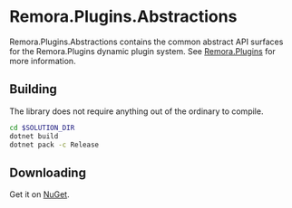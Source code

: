 Remora.Plugins.Abstractions
==============

Remora.Plugins.Abstractions contains the common abstract API surfaces for the Remora.Plugins dynamic plugin system. See
[Remora.Plugins](../Remora.Plugins) for more information.

## Building
The library does not require anything out of the ordinary to compile.

```bash
cd $SOLUTION_DIR
dotnet build
dotnet pack -c Release
```

## Downloading
Get it on [NuGet][1].


[1]: https://www.nuget.org/packages/Remora.Plugins.Abstractions/
